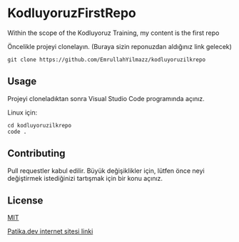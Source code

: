 # KodluyoruzFirstRepo
Within the scope of the Kodluyoruz Training, my content is the first repo


Öncelikle projeyi clonelayın. (Buraya sizin reponuzdan aldığınız link gelecek)
```
git clone https://github.com/EmrullahYilmazz/kodluyoruzilkrepo
```
## Usage

Projeyi cloneladıktan sonra Visual Studio Code programında açınız.

Linux için:
```
cd kodluyoruzilkrepo
code .
```
## Contributing

Pull requestler kabul edilir. Büyük değişiklikler için, lütfen önce neyi değiştirmek istediğinizi tartışmak için bir konu açınız.

## License

[MIT](https://www.mit.edu/)

[Patika.dev internet sitesi linki](https://www.patika.dev/tr)
